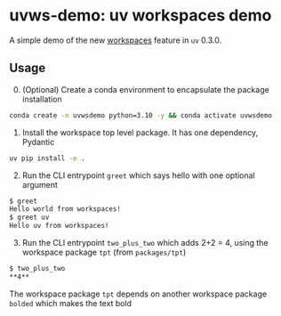 # uvws-demo: uv workspaces demo

A simple demo of the new [workspaces][ws] feature in `uv` 0.3.0.

[ws]: https://docs.astral.sh/uv/concepts/workspaces/

## Usage

0. (Optional) Create a conda environment to encapsulate the package installation

```sh
conda create -n uvwsdemo python=3.10 -y && conda activate uvwsdemo
```

1. Install the workspace top level package. It has one dependency, Pydantic

```sh
uv pip install -e .
```

2. Run the CLI entrypoint `greet` which says hello with one optional argument

```sh
$ greet
Hello world from workspaces!
$ greet uv
Hello uv from workspaces!
```

3. Run the CLI entrypoint `two_plus_two` which adds 2+2 = 4, using the workspace package `tpt` (from
   `packages/tpt`)

```sh
$ two_plus_two
**4**
```

The workspace package `tpt` depends on another workspace package `bolded` which makes the text bold
